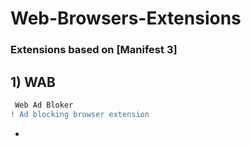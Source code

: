 # Web-Browsers-Extensions
### Extensions based on [Manifest 3]

## 1)  WAB
```diff
 Web Ad Bloker
! Ad blocking browser extension
```
- 
